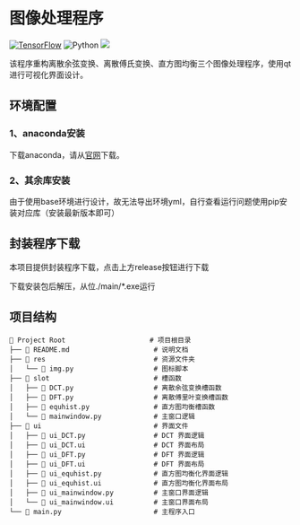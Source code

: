 # 图像处理程序
[![TensorFlow](https://badgen.net/github/release/KingJerrick/NJUST_image-processing/stable)](https://objects.githubusercontent.com/github-production-release-asset-2e65be/959605317/88f827e1-9e64-4a7e-bf9b-58d1c2918297?X-Amz-Algorithm=AWS4-HMAC-SHA256&X-Amz-Credential=releaseassetproduction%2F20250403%2Fus-east-1%2Fs3%2Faws4_request&X-Amz-Date=20250403T083404Z&X-Amz-Expires=300&X-Amz-Signature=9f576ea392e4966bd6f04fea2f18eb2a70f6e6c81724e756cf248dcf42abab10&X-Amz-SignedHeaders=host&response-content-disposition=attachment%3B%20filename%3DProcess_v4.0.0_realse.rar&response-content-type=application%2Foctet-stream)
![Python](https://img.shields.io/badge/Python-14354C.svg?logo=python&logoColor=white)
![](https://img.shields.io/badge/Qt-%23217346.svg?style=flat&logo=Qt&logoColor=white)

该程序重构离散余弦变换、离散傅氏变换、直方图均衡三个图像处理程序，使用qt进行可视化界面设计。

## 环境配置
### 1、anaconda安装
下载anaconda，请从[官网](https://www.anaconda.com/download)下载。
### 2、其余库安装
由于使用base环境进行设计，故无法导出环境yml，自行查看运行问题使用pip安装对应库（安装最新版本即可）

## 封装程序下载
本项目提供封装程序下载，点击上方release按钮进行下载

下载安装包后解压，从位./main/*.exe运行

## 项目结构
```
📂 Project Root                     # 项目根目录
├── 📜 README.md                     # 说明文档
├── 📂 res                           # 资源文件夹
│   └── 📜 img.py                    # 图标脚本
├── 📂 slot                          # 槽函数
│   ├── 📜 DCT.py                    # 离散余弦变换槽函数
│   ├── 📜 DFT.py                    # 离散傅里叶变换槽函数
│   ├── 📜 equhist.py                # 直方图均衡槽函数
│   └── 📜 mainwindow.py             # 主窗口逻辑
├── 📂 ui                            # 界面文件
│   ├── 📜 ui_DCT.py                 # DCT 界面逻辑
│   ├── 📜 ui_DCT.ui                 # DCT 界面布局
│   ├── 📜 ui_DFT.py                 # DFT 界面逻辑
│   ├── 📜 ui_DFT.ui                 # DFT 界面布局
│   ├── 📜 ui_equhist.py             # 直方图均衡化界面逻辑
│   ├── 📜 ui_equhist.ui             # 直方图均衡化界面布局
│   ├── 📜 ui_mainwindow.py          # 主窗口界面逻辑
│   └── 📜 ui_mainwindow.ui          # 主窗口界面布局
└── 📜 main.py                       # 主程序入口
```